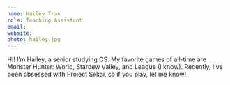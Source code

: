 ```yaml
---
name: Hailey Tran
role: Teaching Assistant
email:
website:
photo: hailey.jpg
---
```


Hi! I’m Hailey, a senior studying CS. My favorite games of all-time are Monster Hunter: World, Stardew Valley, and League (I know). Recently, I’ve been obsessed with Project Sekai, so if you play, let me know!